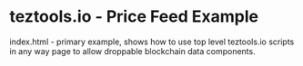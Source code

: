 # teztools.io - Price Feed Example

index.html - primary example, shows how to use top level teztools.io scripts in any way page to allow droppable blockchain data components. 